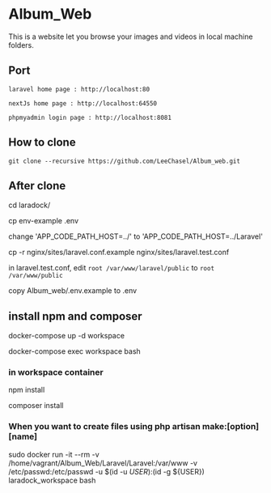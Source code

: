 # Album_Web

This is a website let you browse your images and videos in local machine folders.

## Port
`laravel home page : http://localhost:80`

`nextJs home page : http://localhost:64550`

`phpmyadmin login page : http://localhost:8081`

## How to clone
`git clone --recursive https://github.com/LeeChasel/Album_web.git`

## After clone
cd laradock/

cp env-example .env

change 'APP_CODE_PATH_HOST=../' to 'APP_CODE_PATH_HOST=../Laravel'

cp -r nginx/sites/laravel.conf.example nginx/sites/laravel.test.conf

in laravel.test.conf, edit `root /var/www/laravel/public` to `root /var/www/public`

copy Album_web/.env.example to .env

## install npm and composer
docker-compose up -d workspace

docker-compose exec workspace bash

### in workspace container
npm install

composer install

### When you want to create files using php artisan make:[option] [name]
sudo docker run -it --rm -v /home/vagrant/Album_Web/Laravel/Laravel:/var/www -v /etc/passwd:/etc/passwd -u $(id -u ${USER}):$(id -g ${USER}) laradock_workspace bash